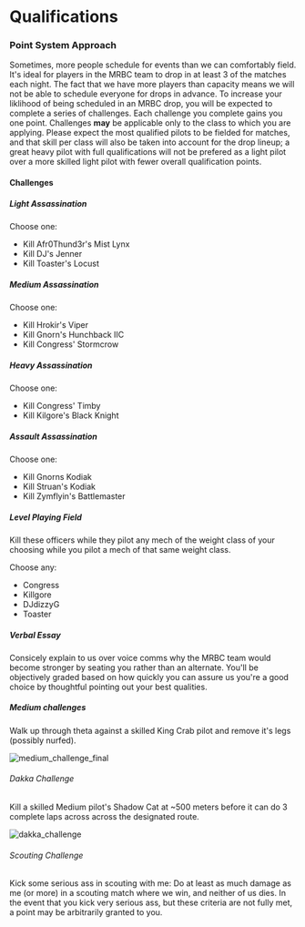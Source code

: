 # Qualifications

### Point System Approach

Sometimes, more people schedule for events than we can comfortably field.  It's ideal for players in the MRBC team to drop in at least 3 of the matches each night.  The fact that we have more players than capacity means we will not be able to schedule everyone for drops in advance.  To increase your liklihood of being scheduled in an MRBC drop, you will be expected to complete a series of challenges.  Each challenge you complete gains you one point.  Challenges **may** be applicable only to the class to which you are applying.  Please expect the most qualified pilots to be fielded for matches, and that skill per class will also be taken into account for the drop lineup; a great heavy pilot with full qualifications will not be prefered as a light pilot over a more skilled light pilot with fewer overall qualification points.


#### Challenges

##### Light Assassination
Choose one:
- Kill Afr0Thund3r's Mist Lynx
- Kill DJ's Jenner
- Kill Toaster's Locust

##### Medium Assassination
Choose one:
- Kill Hrokir's Viper
- Kill Gnorn's Hunchback IIC
- Kill Congress' Stormcrow

##### Heavy Assassination
Choose one:
- Kill Congress' Timby
- Kill Kilgore's Black Knight

##### Assault Assassination
Choose one:
- Kill Gnorns Kodiak
- Kill Struan's Kodiak
- Kill Zymflyin's Battlemaster

##### Level Playing Field
Kill these officers while they pilot any mech of the weight class of your choosing while you pilot a mech of that same weight class.  

Choose any:
- Congress
- Killgore
- DJdizzyG
- Toaster

##### Verbal Essay
Consicely explain to us over voice comms why the MRBC team would become stronger by seating you rather than an alternate.  You'll be objectively graded based on how quickly you can assure us you're a good choice by thoughtful pointing out your best qualities.  

##### Medium challenges
Walk up through theta against a skilled King Crab pilot and remove it's legs (possibly nurfed).  

![medium_challenge_final](https://cloud.githubusercontent.com/assets/24548742/24072683/b9b8a6f8-0bb8-11e7-87dd-22e1ba7b769d.png)

###### Dakka Challenge
Kill a skilled Medium pilot's Shadow Cat at ~500 meters before it can do 3 complete laps across across the designated route.

![dakka_challenge](https://cloud.githubusercontent.com/assets/24548742/24072687/c507fea0-0bb8-11e7-9d17-a2a2b5da3f06.png)

###### Scouting Challenge
Kick some serious ass in scouting with me:  Do at least as much damage as me (or more) in a scouting match where we win, and neither of us dies.  In the event that you kick very serious ass, but these criteria are not fully met, a point may be arbitrarily granted to you.
